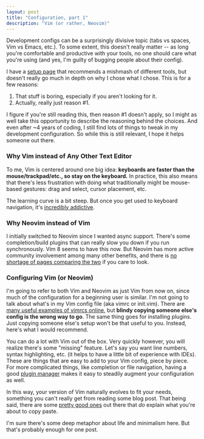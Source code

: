 ```yaml
---
layout: post
title: "Configuration, part 1"
description: "Vim (or rather, Neovim)"
---
```


Development configs can be a surprisingly divisive topic (tabs vs spaces, Vim vs
Emacs, etc.). To some extent, this doesn't really matter -- as long you're
comfortable and productive with your tools, no one should care what you're using
(and yes, I'm guilty of bugging people about their config).

I have a [setup page](/cs61a/setup) that recommends a mishmash of different
tools, but doesn't really go much in depth on why I chose what I chose. This is
for a few reasons:

1. That stuff is boring, especially if you aren't looking for it.
2. Actually, really just reason #1.

I figure if you're still reading this, then reason #1 doesn't apply, so I might
as well take this opportunity to describe the reasoning behind the choices. And
even after ~4 years of coding, I still find lots of things to tweak in my
development configuration. So while this is still relevant, I hope it helps
someone out there.

### Why Vim instead of Any Other Text Editor
To me, Vim is centered around one big idea: **keyboards are faster than the
mouse/trackpad/etc., so stay on the keyboard.** In practice, this also means
that there's less frustration with doing what traditionally might be mouse-based
gestures: drag and select, cursor placement, etc.

The learning curve is a bit steep. But once you get used to keyboard navigation,
it's [incredibly addictive](https://github.com/gggritso/Vimmy.safariextension).

### Why Neovim instead of Vim
I initially switched to Neovim since I wanted async support. There's some
completion/build plugins that can really slow you down if you run synchronously.
Vim 8 seems to have this now. But Neovim has more active community involvement
among many other benefits, and there is [no shortage of pages comparing the
two](https://geoff.greer.fm/2015/01/15/why-neovim-is-better-than-vim/#ref_1) if
you care to look.

### Configuring Vim (or Neovim)
I'm going to refer to both Vim and Neovim as just Vim from now on, since much
of the configuration for a beginning user is similar. I'm not going to talk
about what's in my Vim config file (aka vimrc or init.vim). There are
[many useful examples of vimrcs online](http://spf13.com/post/perfect-vimrc-vim-config-file/),
but **blindy copying someone else's config is the wrong way to go**.
The same thing goes for installing plugins. Just copying someone else's setup
won't be that useful to you. Instead, here's what I would recommend.

You can do a lot with Vim out of the box. Very quickly however, you will
realize there's some "missing" feature. Let's say you want line numbers, syntax
highlighting, etc. (it helps to have a little bit of experience with IDEs).
These are things that are easy to add to your Vim config, piece by piece.
For more complicated things, like completion or file navigation, having a good
[plugin manager](https://github.com/junegunn/vim-plug) makes it easy to steadily
augment your configuration as well.

In this way, your version of Vim naturally evolves to fit your needs, something
you can't really get from reading some blog post. That being said, there are
some [pretty good ones](https://dougblack.io/words/a-good-vimrc.html) out there
that *do* explain what you're about to copy paste.

I'm sure there's some deep metaphor about life and minimalism here. But that's
probably enough for one post.
